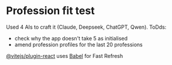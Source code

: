 # Profession fit test
Used 4 AIs to craft it (Claude, Deepseek, ChatGPT, Qwen).
ToDds:
- check why the app doesn't take 5 as initialised
- amend profession profiles for the last 20 professions

[@vitejs/plugin-react](https://github.com/vitejs/vite-plugin-react/blob/main/packages/plugin-react) uses [Babel](https://babeljs.io/) for Fast Refresh
